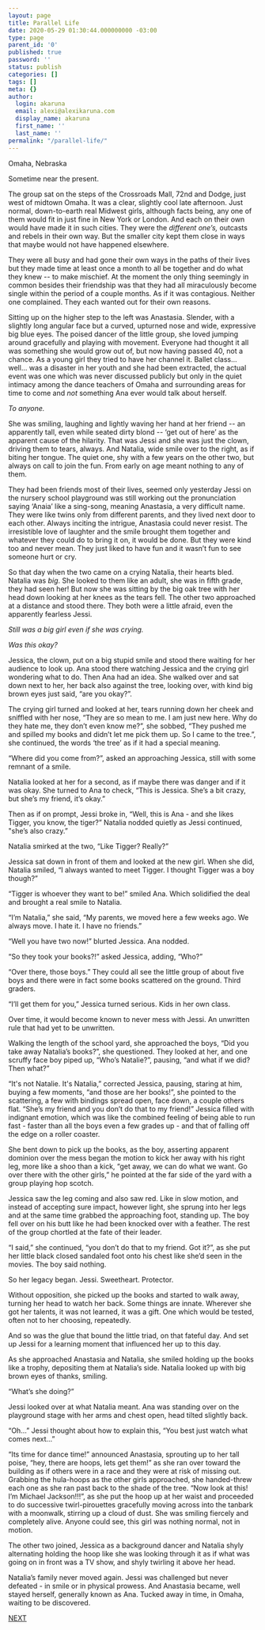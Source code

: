 ```yaml
---
layout: page
title: Parallel Life
date: 2020-05-29 01:30:44.000000000 -03:00
type: page
parent_id: '0'
published: true
password: ''
status: publish
categories: []
tags: []
meta: {}
author:
  login: akaruna
  email: alexi@alexikaruna.com
  display_name: akaruna
  first_name: ''
  last_name: ''
permalink: "/parallel-life/"
---
```

<!-- wp:paragraph -->

Omaha, Nebraska

<!-- /wp:paragraph -->

<!-- wp:paragraph -->

Sometime near the present.

<!-- /wp:paragraph -->

<!-- wp:paragraph -->

The group sat on the steps of the Crossroads Mall, 72nd and Dodge, just west of midtown Omaha. It was a clear, slightly cool late afternoon. Just normal, down-to-earth real Midwest girls, although facts being, any one of them would fit in just fine in New York or London. And each on their own would have made it in such cities. They were the _different one’s,_ outcasts and rebels in their own way. But the smaller city kept them close in ways that maybe would not have happened elsewhere.

<!-- /wp:paragraph -->

<!-- wp:paragraph -->

They were all busy and had gone their own ways in the paths of their lives but they made time at least once a month to all be together and do what they knew -- to make mischief. At the moment the only thing seemingly in common besides their friendship was that they had all miraculously become single within the period of a couple months. As if it was contagious. Neither one complained. They each wanted out for their own reasons.

<!-- /wp:paragraph -->

<!-- wp:paragraph -->

Sitting up on the higher step to the left was Anastasia. Slender, with a slightly long angular face but a curved, upturned nose and wide, expressive big blue eyes. The poised dancer of the little group, she loved jumping around gracefully and playing with movement. Everyone had thought it all was something she would grow out of, but now having passed 40, not a chance. As a young girl they tried to have her channel it. Ballet class... well... was a disaster in her youth and she had been extracted, the actual event was one which was never discussed publicly but only in the quiet intimacy among the dance teachers of Omaha and surrounding areas for time to come and _not_ something Ana ever would talk about herself.&nbsp;

<!-- /wp:paragraph -->

<!-- wp:paragraph -->

_To anyone.&nbsp;_

<!-- /wp:paragraph -->

<!-- wp:paragraph -->

She was smiling, laughing and lightly waving her hand at her friend -- an apparently tall, even while seated dirty blond -- ‘get out of here’ as the apparent cause of the hilarity. That was Jessi and she was just the clown, driving them to tears, always. And Natalia, wide smile over to the right, as if biting her tongue. The quiet one, shy with a few years on the other two, but always on call to join the fun. From early on age meant nothing to any of them.

<!-- /wp:paragraph -->

<!-- wp:paragraph -->

They had been friends most of their lives, seemed only yesterday Jessi on the nursery school playground was still working out the pronunciation saying ‘Anaia’ like a sing-song, meaning Anastasia, a very difficult name. They were like twins only from different parents, and they lived next door to each other. Always inciting the intrigue, Anastasia could never resist. The irresistible love of laughter and the smile brought them together and whatever they could do to bring it on, it would be done. But they were kind too and never mean. They just liked to have fun and it wasn’t fun to see someone hurt or cry.&nbsp;

<!-- /wp:paragraph -->

<!-- wp:paragraph -->

So that day when the two came on a crying Natalia, their hearts bled. Natalia was _big_. She looked to them like an adult, she was in fifth grade, they had seen her! But now she was sitting by the big oak tree with her head down looking at her knees as the tears fell. The other two approached at a distance and stood there. They both were a little afraid, even the apparently fearless Jessi.&nbsp;

<!-- /wp:paragraph -->

<!-- wp:paragraph -->

_Still was a big girl even if she was crying.&nbsp;_

<!-- /wp:paragraph -->

<!-- wp:paragraph -->

_Was this okay?&nbsp;_

<!-- /wp:paragraph -->

<!-- wp:paragraph -->

Jessica, the clown, put on a big stupid smile and stood there waiting for her audience to look up. Ana stood there watching Jessica and the crying girl wondering what to do. Then Ana had an idea. She walked over and sat down next to her, her back also against the tree, looking over, with kind big brown eyes just said, “are you okay?”.

<!-- /wp:paragraph -->

<!-- wp:paragraph -->

The crying girl turned and looked at her, tears running down her cheek and sniffled with her nose, “They are so mean to me. I am just new here. Why do they hate me, they don’t even know me?”, she sobbed, “They pushed me and spilled my books and didn’t let me pick them up. So I came to the tree.”, she continued, the words ‘the tree’ as if it had a special meaning.

<!-- /wp:paragraph -->

<!-- wp:paragraph -->

“Where did you come from?”, asked an approaching Jessica, still with some remnant of a smile.&nbsp;

<!-- /wp:paragraph -->

<!-- wp:paragraph -->

Natalia looked at her for a second, as if maybe there was danger and if it was okay. She turned to Ana to check, “This is Jessica. She’s a bit crazy, but she’s my friend, it’s okay.”

<!-- /wp:paragraph -->

<!-- wp:paragraph -->

Then as if on prompt, Jessi broke in, “Well, this is Ana - and she likes Tigger, you know, the tiger?” Natalia nodded quietly as Jessi continued, "she’s also crazy.”

<!-- /wp:paragraph -->

<!-- wp:paragraph -->

Natalia smirked at the two, “Like Tigger? Really?”

<!-- /wp:paragraph -->

<!-- wp:paragraph -->

Jessica sat down in front of them and looked at the new girl. When she did, Natalia smiled, “I always wanted to meet Tigger. I thought Tigger was a boy though?”

<!-- /wp:paragraph -->

<!-- wp:paragraph -->

“Tigger is whoever they want to be!” smiled Ana. Which solidified the deal and brought a real smile to Natalia.&nbsp;

<!-- /wp:paragraph -->

<!-- wp:paragraph -->

“I’m Natalia,” she said, “My parents, we moved here a few weeks ago. We always move. I hate it. I have no friends.”

<!-- /wp:paragraph -->

<!-- wp:paragraph -->

“Well you have two now!” blurted Jessica. Ana nodded.&nbsp;

<!-- /wp:paragraph -->

<!-- wp:paragraph -->

“So they took your books?!” asked Jessica, adding, “Who?”

<!-- /wp:paragraph -->

<!-- wp:paragraph -->

“Over there, those boys.” They could all see the little group of about five boys and there were in fact some books scattered on the ground. Third graders. &nbsp;

<!-- /wp:paragraph -->

<!-- wp:paragraph -->

“I’ll get them for you,” Jessica turned serious. Kids in her own class.

<!-- /wp:paragraph -->

<!-- wp:paragraph -->

Over time, it would become known to never mess with Jessi. An unwritten rule that had yet to be unwritten.&nbsp;

<!-- /wp:paragraph -->

<!-- wp:paragraph -->

Walking the length of the school yard, she approached the boys, “Did you take away Natalia’s books?”, she questioned. They looked at her, and one scruffy face boy piped up, “Who’s Natalie?”, pausing, “and what if we did? Then what?”

<!-- /wp:paragraph -->

<!-- wp:paragraph -->

“It's not Natalie. It's Natalia,” corrected Jessica, pausing, staring at him, buying a few moments, “and those are her books!”, she pointed to the scattering, a few with bindings spread open, face down, a couple others flat. “She’s my friend and you don’t do that to my friend!” Jessica filled with indignant emotion, which was like the combined feeling of being able to run fast - faster than all the boys even a few grades up - and that of falling off the edge on a roller coaster.

<!-- /wp:paragraph -->

<!-- wp:paragraph -->

She bent down to pick up the books, as the boy, asserting apparent dominion over the mess began the motion to kick her away with his right leg, more like a shoo than a kick, “get away, we can do what we want. Go over there with the other girls,” he pointed at the far side of the yard with a group playing hop scotch.&nbsp;

<!-- /wp:paragraph -->

<!-- wp:paragraph -->

Jessica saw the leg coming and also saw red. Like in slow motion, and instead of accepting sure impact, however light, she sprung into her legs and at the same time grabbed the approaching foot, standing up. The boy fell over on his butt like he had been knocked over with a feather. The rest of the group chortled at the fate of their leader.&nbsp;

<!-- /wp:paragraph -->

<!-- wp:paragraph -->

“I said,” she continued, “you don’t do that to my friend. Got it?”, as she put her little black closed sandaled foot onto his chest like she’d seen in the movies. The boy said nothing.&nbsp;

<!-- /wp:paragraph -->

<!-- wp:paragraph -->

So her legacy began. Jessi. Sweetheart. Protector.

<!-- /wp:paragraph -->

<!-- wp:paragraph -->

Without opposition, she picked up the books and started to walk away, turning her head to watch her back. Some things are innate. Wherever she got her talents, it was not learned, it was a gift. One which would be tested, often not to her choosing, repeatedly.

<!-- /wp:paragraph -->

<!-- wp:paragraph -->

And so was the glue that bound the little triad, on that fateful day. And set up Jessi for a learning moment that influenced her up to this day.

<!-- /wp:paragraph -->

<!-- wp:paragraph -->

As she approached Anastasia and Natalia, she smiled holding up the books like a trophy, depositing them at Natalia’s side. Natalia looked up with big brown eyes of thanks, smiling.

<!-- /wp:paragraph -->

<!-- wp:paragraph -->

“What’s she doing?”

<!-- /wp:paragraph -->

<!-- wp:paragraph -->

Jessi looked over at what Natalia meant. Ana was standing over on the playground stage with her arms and chest open, head tilted slightly back.

<!-- /wp:paragraph -->

<!-- wp:paragraph -->

“Oh...” Jessi thought about how to explain this, “You best just watch what comes next…”

<!-- /wp:paragraph -->

<!-- wp:paragraph -->

“Its time for dance time!” announced Anastasia, sprouting up to her tall poise, “hey, there are hoops, lets get them!” as she ran over toward the building as if others were in a race and they were at risk of missing out. Grabbing the hula-hoops as the other girls approached, she handed-threw each one as she ran past back to the shade of the tree. “Now look at this! I’m Michael Jackson!!!”, as she put the hoop up at her waist and proceeded to do successive twirl-pirouettes gracefully moving across into the tanbark with a moonwalk, stirring up a cloud of dust. She was smiling fiercely and completely alive. Anyone could see, this girl was nothing normal, not in motion.&nbsp;

<!-- /wp:paragraph -->

<!-- wp:paragraph -->

The other two joined, Jessica as a background dancer and Natalia shyly alternating holding the hoop like she was looking through it as if what was going on in front was a TV show, and shyly twirling it above her head.&nbsp;

<!-- /wp:paragraph -->

<!-- wp:paragraph -->

Natalia’s family never moved again. Jessi was challenged but never defeated - in smile or in physical prowess. And Anastasia became, well stayed herself, generally known as Ana. Tucked away in time, in Omaha, waiting to be discovered.

<!-- /wp:paragraph -->

<!-- wp:paragraph -->

[NEXT](https://ffs.alexikaruna.com/ultimatum/)

<!-- /wp:paragraph -->

